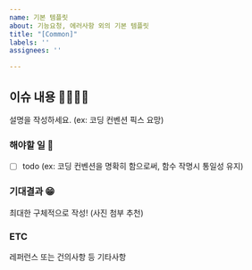 ```yaml
---
name: 기본 템플릿
about: 기능요청, 에러사항 외의 기본 템플릿
title: "[Common]"
labels: ''
assignees: ''

---
```


## 이슈 내용 🙋‍♂️🙋‍♀️

설명을 작성하세요. (ex: 코딩 컨벤션 픽스 요망)

### 해야할 일 🌟

- [ ] todo (ex: 코딩 컨벤션을 명확히 함으로써, 함수 작명시 통일성 유지)

### 기대결과 😁

최대한 구체적으로 작성! (사진 첨부 추천)

### ETC 

레퍼런스 또는 건의사항 등 기타사항
